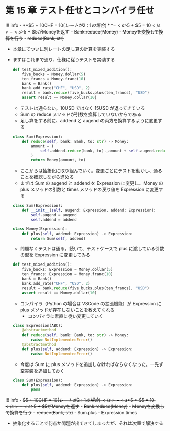 # 第 15 章 テスト任せとコンパイラ任せ

<!-- prettier-ignore -->
!!! info
    -   **$5 + 10CHF = $10 (レートが 2:1 の場合)**
    -   <s>$5 + $5 = $10</s>
    -   <s>$5 + $5がMoneyを返す</s>
    -   <s>Bank.reduce(Money)</s>
    -   <s>Moneyを変換して換算を行う</s>
    -   <s>reduce(Bank, str)</s>

-   本章にてついに別レートの足し算の計算を実装する
-   まずはこれまで通り、仕様に従うテストを実装する

    ```python
    def test_mixed_addition():
        five_bucks = Money.dollar(5)
        ten_francs = Money.franc(10)
        bank = Bank()
        bank.add_rate("CHF", "USD", 2)
        result = bank.reduce(five_bucks.plus(ten_francs), "USD")
        assert result == Money.dollar(10)
    ```

    -   テストは通らない。10USD ではなく 15USD が返ってきている
    -   Sum の reduce メソッドが引数を換算していないからである
    -   足し算をする前に、addend と augend の両方を換算するように変更する

    ```python
    class Sum(Expression):
        def reduce(self, bank: Bank, to: str) -> Money:
            amount = (
                self.addend.reduce(bank, to)._amount + self.augend.reduce(bank, to)._amount
            )
            return Money(amount, to)
    ```

    -   ここからは抽象化に取り組んでいく。変更ごとにテストを動かし、通ることを確認しながら進める
    -   まずは Sum の augend と addend を Expression に変更し、Money の plus メソッドの引数と times メソッドの戻り値を Expression に変更する

    ```python
    class Sum(Expression):
        def __init__(self, augend: Expression, addend: Expression):
            self.augend = augend
            self.addend = addend

    class Money(Expression):
        def plus(self, addend: Expression) -> Expression:
            return Sum(self, addend)
    ```

    -   問題なくテストは通る。続いて、テストケースで plus に渡している引数の型を Expression に変更してみる

    ```python
    def test_mixed_addition():
        five_bucks: Expression = Money.dollar(5)
        ten_francs: Expression = Money.franc(10)
        bank = Bank()
        bank.add_rate("CHF", "USD", 2)
        result = bank.reduce(five_bucks.plus(ten_francs), "USD")
        assert result == Money.dollar(10)
    ```

    -   コンパイラ（Python の場合は VSCode の拡張機能）が Expression に plus メソッドが存在しないことを教えてくれる
        -   コンパイラに素直に従い変更していく

    ```python
    class Expression(ABC):
        @abstractmethod
        def reduce(self, bank: Bank, to: str) -> Money:
            raise NotImplementedError()
        @abstractmethod
        def plus(self, addend: Expression) -> Expression:
            raise NotImplementedError()
    ```

    -   今度は Sum に plus メソッドを追加しなければならなくなった。一先ず空実装を追加しておく

    ```python
    class Sum(Expression):
        def plus(self, addend: Expression) -> Expression:
            pass
    ```

<!-- prettier-ignore -->
!!! info
    -   <s>$5 + 10CHF = $10 (レートが 2:1 の場合)</s>
    -   <s>$5 + $5 = $10</s>
    -   <s>$5 + $5がMoneyを返す</s>
    -   <s>Bank.reduce(Money)</s>
    -   <s>Moneyを変換して換算を行う</s>
    -   <s>reduce(Bank, str)</s>
    -   Sum.plus
    -   Expression.times

-   抽象化することで何点か問題が出てきてしまったが、それは次章で解決する
